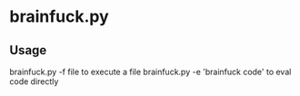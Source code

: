 brainfuck.py
============

Usage
-----

brainfuck.py -f file to execute a file
brainfuck.py -e 'brainfuck code' to eval code directly